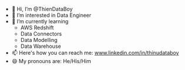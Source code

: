 - 👋 Hi, I’m @ThienDataBoy
- 👀 I’m interested in Data Engineer
- 🌱 I’m currently learning 
  + AWS Redshift
  + Data Connectors
  + Data Modelling
  + Data Warehouse
- 📫 Here's how you can reach me: www.linkedin.com/in/thinudataboy
- 😄 My pronouns are: He/His/Him

